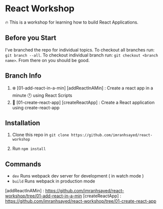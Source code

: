 # React Workshop

:fire: This is a workshop for learning how to build React Applications.

## Before you Start
I've branched the repo for individual topics.
To checkout all branches run: `git branch --all`.
To checkout individual branch run: `git checkout <branch name>`. From there on you should be good.

## Branch Info

1. :snowflake: [01-add-react-in-a-min] [addReactInAMin] : Create a react app in a minute :clock1: using React Scripts
2. :rocket: [01-create-react-app] [createReactApp] : Create a React application using create-react-app


## Installation

1. Clone this repo in `git clone https://github.com/imranhsayed/react-workshop`

2. Run `npm install`

## Commands

- `dev` Runs webpack dev server for development ( in watch mode )
- `build` Runs webpack in production mode

[addReactInAMin] : https://github.com/imranhsayed/react-workshop/tree/01-add-react-in-a-min
[createReactApp] : https://github.com/imranhsayed/react-workshop/tree/01-create-react-app
